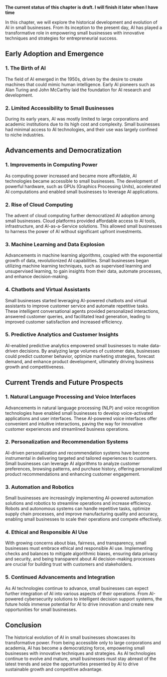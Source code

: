 **The current status of this chapter is draft. I will finish it later when I have time**

In this chapter, we will explore the historical development and evolution of AI in small businesses. From its inception to the present day, AI has played a transformative role in empowering small businesses with innovative techniques and strategies for entrepreneurial success.

**Early Adoption and Emergence**
--------------------------------

### **1. The Birth of AI**

The field of AI emerged in the 1950s, driven by the desire to create machines that could mimic human intelligence. Early AI pioneers such as Alan Turing and John McCarthy laid the foundation for AI research and development.

### **2. Limited Accessibility to Small Businesses**

During its early years, AI was mostly limited to large corporations and academic institutions due to its high cost and complexity. Small businesses had minimal access to AI technologies, and their use was largely confined to niche industries.

**Advancements and Democratization**
------------------------------------

### **1. Improvements in Computing Power**

As computing power increased and became more affordable, AI technologies became accessible to small businesses. The development of powerful hardware, such as GPUs (Graphics Processing Units), accelerated AI computations and enabled small businesses to leverage AI applications.

### **2. Rise of Cloud Computing**

The advent of cloud computing further democratized AI adoption among small businesses. Cloud platforms provided affordable access to AI tools, infrastructure, and AI-as-a-Service solutions. This allowed small businesses to harness the power of AI without significant upfront investments.

### **3. Machine Learning and Data Explosion**

Advancements in machine learning algorithms, coupled with the exponential growth of data, revolutionized AI capabilities. Small businesses began utilizing machine learning techniques, such as supervised learning and unsupervised learning, to gain insights from their data, automate processes, and enhance decision-making.

### **4. Chatbots and Virtual Assistants**

Small businesses started leveraging AI-powered chatbots and virtual assistants to improve customer service and automate repetitive tasks. These intelligent conversational agents provided personalized interactions, answered customer queries, and facilitated lead generation, leading to improved customer satisfaction and increased efficiency.

### **5. Predictive Analytics and Customer Insights**

AI-enabled predictive analytics empowered small businesses to make data-driven decisions. By analyzing large volumes of customer data, businesses could predict customer behavior, optimize marketing strategies, forecast demand, and enhance product development, ultimately driving business growth and competitiveness.

**Current Trends and Future Prospects**
---------------------------------------

### **1. Natural Language Processing and Voice Interfaces**

Advancements in natural language processing (NLP) and voice recognition technologies have enabled small businesses to develop voice-activated applications and user interfaces. These AI-powered voice interfaces offer convenient and intuitive interactions, paving the way for innovative customer experiences and streamlined business operations.

### **2. Personalization and Recommendation Systems**

AI-driven personalization and recommendation systems have become instrumental in delivering targeted and tailored experiences to customers. Small businesses can leverage AI algorithms to analyze customer preferences, browsing patterns, and purchase history, offering personalized product recommendations and enhancing customer engagement.

### **3. Automation and Robotics**

Small businesses are increasingly implementing AI-powered automation solutions and robotics to streamline operations and increase efficiency. Robots and autonomous systems can handle repetitive tasks, optimize supply chain processes, and improve manufacturing quality and accuracy, enabling small businesses to scale their operations and compete effectively.

### **4. Ethical and Responsible AI Use**

With growing concerns about bias, fairness, and transparency, small businesses must embrace ethical and responsible AI use. Implementing checks and balances to mitigate algorithmic biases, ensuring data privacy and security, and being transparent about AI decision-making processes are crucial for building trust with customers and stakeholders.

### **5. Continued Advancements and Integration**

As AI technologies continue to advance, small businesses can expect further integration of AI into various aspects of their operations. From AI-powered cybersecurity solutions to intelligent decision support systems, the future holds immense potential for AI to drive innovation and create new opportunities for small businesses.

**Conclusion**
--------------

The historical evolution of AI in small businesses showcases its transformative power. From being accessible only to large corporations and academia, AI has become a democratizing force, empowering small businesses with innovative techniques and strategies. As AI technologies continue to evolve and mature, small businesses must stay abreast of the latest trends and seize the opportunities presented by AI to drive sustainable growth and competitive advantage.
